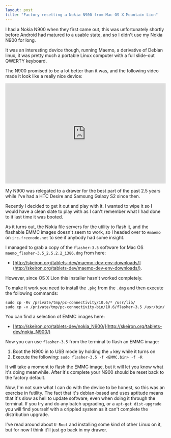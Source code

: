 ```yaml
---
layout: post
title: "Factory resetting a Nokia N900 from Mac OS X Mountain Lion"
---
```


I had a Nokia N900 when they first came out, this was unfortunately shortly before Android had matured to a usable state, and so I didn't use my Nokia N900 for long.

It was an interesting device though, running Maemo, a derivative of Debian linux, it was pretty much a portable Linux computer with a full slide-out QWERTY keyboard.

The N900 promised to be a lot better than it was, and the following video made it look like a really nice device:

<iframe width="100%" height="315" src="http://www.youtube.com/embed/GhTtsZATwBQ" frameborder="0">
    
</iframe>

My N900 was relegated to a drawer for the best part of the past 2.5 years while I've had a HTC Desire and Samsung Galaxy S2 since then.

Recently I decided to get it out and play with it. I wanted to wipe it so I would have a clean slate to play with as I can't remember what I had done to it last time it was booted.

As it turns out, the Nokia file servers for the utility to flash it, and the flashable EMMC images doesn't seem to work, so I headed over to `#maemo` on `irc.freenode.net` to see if anybody had some insight.

I managed to grab a copy of the `flasher-3.5` software for Mac OS `maemo_flasher-3.5_2.5.2.2_i386.dmg` from here:

- [http://skeiron.org/tablets-dev/maemo-dev-env-downloads/](http://skeiron.org/tablets-dev/maemo-dev-env-downloads/).

However, since OS X Lion this installer hasn't worked completely.

To make it work you need to install the `.pkg` from the `.dmg` and then execute the following commands:

```sudo cp -Rv /private/tmp/pc-connectivity/10.6/* /usr/lib/```<br />
```sudo cp -v /private/tmp/pc-connectivity-bin/10.6/flasher-3.5 /usr/bin/```

You can find a selection of EMMC images here:

- [http://skeiron.org/tablets-dev/nokia_N900/](http://skeiron.org/tablets-dev/nokia_N900/)

Now you can use `flasher-3.5` from the terminal to flash an EMMC image:

1. Boot the N900 in to USB mode by holding the `u` key while it turns on
2. Execute the following: ```sudo flasher-3.5 -f <EMMC.bin> -f -R```

It will take a moment to flash the EMMC image, but it will let you know what it's doing meanwhile. After it's complete your N900 should be reset back to the factory default.

Now, I'm not sure what I can do with the device to be honest, so this was an exercise in futility. The fact that it's debian-based and uses aptitude means that it's slow as hell to update software, even when doing it through the terminal. If you try and do any batch upgrading, or a `apt-get dist-upgrade` you will find yourself with a crippled system as it can't complete the distribution upgrade.

I've read around about `U-Boot` and installing some kind of other Linux on it, but for now I think it'll just go back in my drawer.